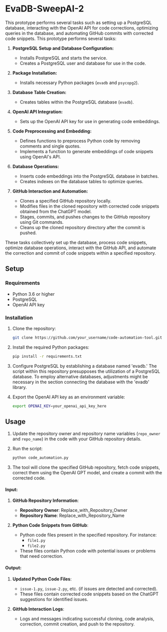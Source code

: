 # EvaDB-SweepAI-2

This prototype performs several tasks such as setting up a PostgreSQL database, interacting with the OpenAI API for code corrections, optimizing queries in the database, and automating GitHub commits with corrected code snippets. 
This prototype performs several tasks:

1. **PostgreSQL Setup and Database Configuration:**
   - Installs PostgreSQL and starts the service.
   - Creates a PostgreSQL user and database for use in the code.

2. **Package Installation:**
   - Installs necessary Python packages (`evadb` and `psycopg2`).

3. **Database Table Creation:**
   - Creates tables within the PostgreSQL database (`evadb`).

4. **OpenAI API Integration:**
   - Sets up the OpenAI API key for use in generating code embeddings.

5. **Code Preprocessing and Embedding:**
   - Defines functions to preprocess Python code by removing comments and single quotes.
   - Implements a function to generate embeddings of code snippets using OpenAI's API.

6. **Database Operations:**
   - Inserts code embeddings into the PostgreSQL database in batches.
   - Creates indexes on the database tables to optimize queries.

7. **GitHub Interaction and Automation:**
   - Clones a specified GitHub repository locally.
   - Modifies files in the cloned repository with corrected code snippets obtained from the ChatGPT model.
   - Stages, commits, and pushes changes to the GitHub repository using Git commands.
   - Cleans up the cloned repository directory after the commit is pushed.

These tasks collectively set up the database, process code snippets, optimize database operations, interact with the GitHub API, and automate the correction and commit of code snippets within a specified repository.

## Setup

### Requirements

- Python 3.6 or higher
- PostgreSQL
- OpenAI API key

### Installation

1. Clone the repository:

    ```bash
    git clone https://github.com/your_username/code-automation-tool.git
    ```

2. Install the required Python packages:

    ```bash
    pip install -r requirements.txt
    ```

3. Configure PostgreSQL by establishing a database named 'evadb.' The script within this repository presupposes the utilization of a PostgreSQL database. To employ alternative databases, adjustments might be necessary in the section connecting the database with the 'evadb' library.

 4. Export the OpenAI API key as an environment variable:

    ```bash
    export OPENAI_KEY=your_openai_api_key_here
    ```

## Usage

1. Update the repository owner and repository name variables (`repo_owner` and `repo_name`) in the code with your GitHub repository details.

2. Run the script:

    ```bash
    python code_automation.py
    ```

3. The tool will clone the specified GitHub repository, fetch code snippets, correct them using the OpenAI GPT model, and create a commit with the corrected code.



#### Input:

1. **GitHub Repository Information**:
   - **Repository Owner**: Replace_with_Repository_Owner
   - **Repository Name**: Replace_with_Repository_Name

2. **Python Code Snippets from GitHub**:
   - Python code files present in the specified repository. For instance:
     - `file1.py`
     - `file2.py`
   - These files contain Python code with potential issues or problems that need correction.




#### Output:

1. **Updated Python Code Files**:
   - `issue-1.py`, `issue-2.py`, etc. (if issues are detected and corrected).
   - These files contain corrected code snippets based on the ChatGPT suggestions for identified issues.

2. **GitHub Interaction Logs**:
   - Logs and messages indicating successful cloning, code analysis, correction, commit creation, and push to the repository.

